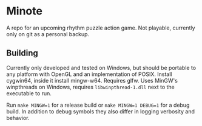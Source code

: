 # Minote
A repo for an upcoming rhythm puzzle action game. Not playable, currently only on git as a personal backup.

## Building
Currently only developed and tested on Windows, but should be portable to any platform with OpenGL and an implementation of POSIX. Install cygwin64, inside it install mingw-w64. Requires glfw. Uses MinGW's winpthreads on Windows, requires `libwinpthread-1.dll` next to the executable to run.

Run `make MINGW=1` for a release build or `make MINGW=1 DEBUG=1` for a debug build. In addition to debug symbols they also differ in logging verbosity and behavior.
